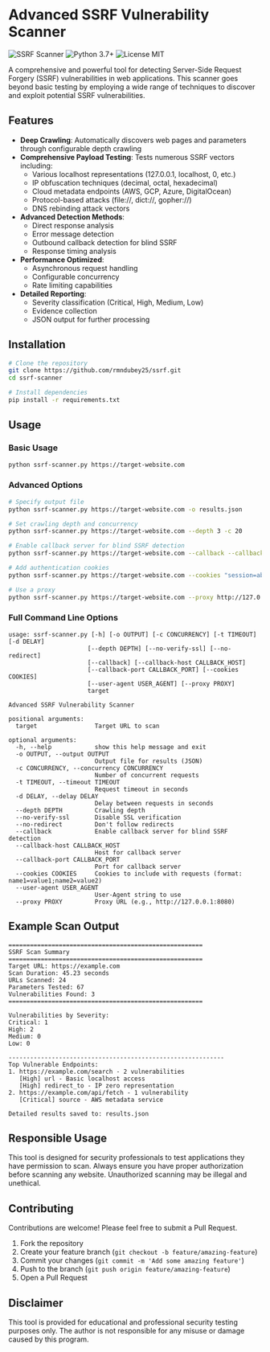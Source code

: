# Advanced SSRF Vulnerability Scanner

![SSRF Scanner](https://img.shields.io/badge/Security-SSRF%20Scanner-red)
![Python 3.7+](https://img.shields.io/badge/Python-3.7+-blue)
![License MIT](https://img.shields.io/badge/License-MIT-green)

A comprehensive and powerful tool for detecting Server-Side Request Forgery (SSRF) vulnerabilities in web applications. This scanner goes beyond basic testing by employing a wide range of techniques to discover and exploit potential SSRF vulnerabilities.

## Features

- **Deep Crawling**: Automatically discovers web pages and parameters through configurable depth crawling
- **Comprehensive Payload Testing**: Tests numerous SSRF vectors including:
  - Various localhost representations (127.0.0.1, localhost, 0, etc.)
  - IP obfuscation techniques (decimal, octal, hexadecimal)
  - Cloud metadata endpoints (AWS, GCP, Azure, DigitalOcean)
  - Protocol-based attacks (file://, dict://, gopher://)
  - DNS rebinding attack vectors
- **Advanced Detection Methods**:
  - Direct response analysis
  - Error message detection
  - Outbound callback detection for blind SSRF
  - Response timing analysis
- **Performance Optimized**:
  - Asynchronous request handling
  - Configurable concurrency
  - Rate limiting capabilities
- **Detailed Reporting**:
  - Severity classification (Critical, High, Medium, Low)
  - Evidence collection
  - JSON output for further processing

## Installation

```bash
# Clone the repository
git clone https://github.com/rmndubey25/ssrf.git
cd ssrf-scanner

# Install dependencies
pip install -r requirements.txt
```

## Usage

### Basic Usage

```bash
python ssrf-scanner.py https://target-website.com
```

### Advanced Options

```bash
# Specify output file
python ssrf-scanner.py https://target-website.com -o results.json

# Set crawling depth and concurrency
python ssrf-scanner.py https://target-website.com --depth 3 -c 20

# Enable callback server for blind SSRF detection
python ssrf-scanner.py https://target-website.com --callback --callback-port 8080

# Add authentication cookies
python ssrf-scanner.py https://target-website.com --cookies "session=abc123;user=admin"

# Use a proxy
python ssrf-scanner.py https://target-website.com --proxy http://127.0.0.1:8080
```

### Full Command Line Options

```
usage: ssrf-scanner.py [-h] [-o OUTPUT] [-c CONCURRENCY] [-t TIMEOUT] [-d DELAY]
                      [--depth DEPTH] [--no-verify-ssl] [--no-redirect]
                      [--callback] [--callback-host CALLBACK_HOST]
                      [--callback-port CALLBACK_PORT] [--cookies COOKIES]
                      [--user-agent USER_AGENT] [--proxy PROXY]
                      target

Advanced SSRF Vulnerability Scanner

positional arguments:
  target                Target URL to scan

optional arguments:
  -h, --help            show this help message and exit
  -o OUTPUT, --output OUTPUT
                        Output file for results (JSON)
  -c CONCURRENCY, --concurrency CONCURRENCY
                        Number of concurrent requests
  -t TIMEOUT, --timeout TIMEOUT
                        Request timeout in seconds
  -d DELAY, --delay DELAY
                        Delay between requests in seconds
  --depth DEPTH         Crawling depth
  --no-verify-ssl       Disable SSL verification
  --no-redirect         Don't follow redirects
  --callback            Enable callback server for blind SSRF detection
  --callback-host CALLBACK_HOST
                        Host for callback server
  --callback-port CALLBACK_PORT
                        Port for callback server
  --cookies COOKIES     Cookies to include with requests (format: name1=value1;name2=value2)
  --user-agent USER_AGENT
                        User-Agent string to use
  --proxy PROXY         Proxy URL (e.g., http://127.0.0.1:8080)
```

## Example Scan Output

```
======================================================
SSRF Scan Summary
======================================================
Target URL: https://example.com
Scan Duration: 45.23 seconds
URLs Scanned: 24
Parameters Tested: 67
Vulnerabilities Found: 3
======================================================

Vulnerabilities by Severity:
Critical: 1
High: 2
Medium: 0
Low: 0

------------------------------------------------------------
Top Vulnerable Endpoints:
1. https://example.com/search - 2 vulnerabilities
   [High] url - Basic localhost access
   [High] redirect_to - IP zero representation
2. https://example.com/api/fetch - 1 vulnerability
   [Critical] source - AWS metadata service

Detailed results saved to: results.json
```

## Responsible Usage

This tool is designed for security professionals to test applications they have permission to scan. Always ensure you have proper authorization before scanning any website. Unauthorized scanning may be illegal and unethical.

## Contributing

Contributions are welcome! Please feel free to submit a Pull Request.

1. Fork the repository
2. Create your feature branch (`git checkout -b feature/amazing-feature`)
3. Commit your changes (`git commit -m 'Add some amazing feature'`)
4. Push to the branch (`git push origin feature/amazing-feature`)
5. Open a Pull Request

## Disclaimer

This tool is provided for educational and professional security testing purposes only. The author is not responsible for any misuse or damage caused by this program.
